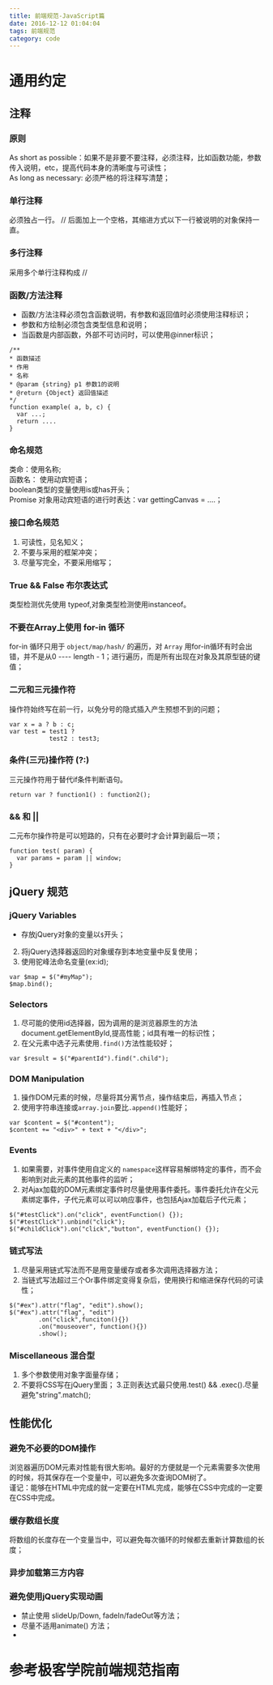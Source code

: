 ```yaml
---
title: 前端规范-JavaScript篇
date: 2016-12-12 01:04:04
tags: 前端规范
category: code
---
```

# 通用约定
## 注释
### 原则
As short as possible：如果不是非要不要注释，必须注释，比如函数功能，参数传入说明，etc，提高代码本身的清晰度与可读性；<br/>
As long as necessary: 必须严格的将注释写清楚；
### 单行注释
必须独占一行。 // 后面加上一个空格，其缩进方式以下一行被说明的对象保持一直。
### 多行注释
采用多个单行注释构成 //
### 函数/方法注释
- 函数/方法注释必须包含函数说明，有参数和返回值时必须使用注释标识；
- 参数和方绘制必须包含类型信息和说明；
- 当函数是内部函数，外部不可访问时，可以使用@inner标识；
```
/**
* 函数描述
* 作用
* 名称
* @param {string} p1 参数1的说明
* @return {Object} 返回值描述
*/
function example( a, b, c) {
  var ...;
  return ....
}
```
### 命名规范
类命：使用名称;</br>
函数名： 使用动宾短语；</br>
boolean类型的变量使用is或has开头；</br>
Promise 对象用动宾短语的进行时表达：var  gettingCanvas = ....；
### 接口命名规范
1. 可读性，见名知义；
2. 不要与采用的框架冲突；
3. 尽量写完全，不要采用缩写；
### True && False 布尔表达式
类型检测优先使用 typeof,对象类型检测使用instanceof。
### 不要在Array上使用 for-in 循环
for-in 循环只用于 ```object/map/hash/``` 的遍历，对 ```Array``` 用for-in循环有时会出错，并不是从0 ---- length - 1；进行遍历，而是所有出现在对象及其原型链的键值；
### 二元和三元操作符
操作符始终写在前一行，以免分号的隐式插入产生预想不到的问题；
```
var x = a ? b : c;
var test = test1 ?
           test2 : test3;
```
### 条件(三元)操作符 (?:)
三元操作符用于替代if条件判断语句。
```
return var ? function1() : function2();
```
### && 和 ||
二元布尔操作符是可以短路的，只有在必要时才会计算到最后一项；
```
function test( param) {
  var params = param || window;
}
```

## jQuery 规范
### jQuery Variables
* 存放jQuery对象的变量以```$```开头；
2. 将jQuery选择器返回的对象缓存到本地变量中反复使用；
3. 使用驼峰法命名变量(ex:id);
```
var $map = $("#myMap");
$map.bind();
```
### Selectors

1. 尽可能的使用id选择器，因为调用的是浏览器原生的方法 document.getElementById,提高性能；id具有唯一的标识性；
2. 在父元素中选子元素使用```.find()```方法性能较好；
```
var $result = $("#parentId").find(".child");
```
### DOM Manipulation
1. 操作DOM元素的时候，尽量将其分离节点，操作结束后，再插入节点；
2. 使用字符串连接或```array.join```要比```.append()```性能好；
```
var $content = $("#content");
$content += "<div>" + text + "</div>";
```
### Events
1. 如果需要，对事件使用自定义的 ```namespace```这样容易解绑特定的事件，而不会影响到对此元素的其他事件的监听；
2. 对Ajax加载的DOM元素绑定事件时尽量使用事件委托。事件委托允许在父元素绑定事件，子代元素可以可以响应事件，也包括Ajax加载后子代元素；
```
$("#testClick").on("click", eventFunction() {});
$("#testClick").unbind("click");
$("#childClick").on("click","button", eventFunction() {});
```
### 链式写法
1. 尽量采用链式写法而不是用变量缓存或者多次调用选择器方法；
2. 当链式写法超过三个Or事件绑定变得复杂后，使用换行和缩进保存代码的可读性；
```
$("#ex").attr("flag", "edit").show();
$("#ex").attr("flag", "edit")
        .on("click",funciton(){})
        .on("mouseover", function(){})
        .show();
```
### Miscellaneous 混合型
1. 多个参数使用对象字面量存储；
2. 不要将CSS写在jQuery里面；
3.正则表达式最只使用.test() && .exec().尽量避免"string".match();
## 性能优化
### 避免不必要的DOM操作
浏览器遍历DOM元素对性能有很大影响。最好的方便就是一个元素需要多次使用的时候，将其保存在一个变量中，可以避免多次查询DOM树了。</br>
谨记：能够在HTML中完成的就一定要在HTML完成，能够在CSS中完成的一定要在CSS中完成。
### 缓存数组长度
将数组的长度存在一个变量当中，可以避免每次循环的时候都去重新计算数组的长度；
### 异步加载第三方内容
### 避免使用jQuery实现动画
* 禁止使用 slideUp/Down, fadeIn/fadeOut等方法；
* 尽量不适用animate() 方法；
*















# 参考极客学院前端规范指南
